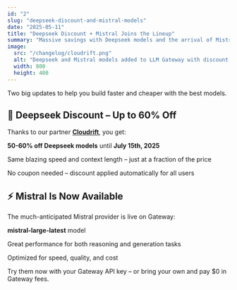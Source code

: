 ```yaml
---
id: "2"
slug: "deepseek-discount-and-mistral-models"
date: "2025-05-11"
title: "Deepseek Discount + Mistral Joins the Lineup"
summary: "Massive savings with Deepseek models and the arrival of Mistral models for all users. Discover new performance benchmarks at lower costs."
image:
  src: "/changelog/cloudrift.png"
  alt: "Deepseek and Mistral models added to LLM Gateway with discount banner"
  width: 800
  height: 400
---
```


Two big updates to help you build faster and cheaper with the best models.

## 💸 Deepseek Discount – Up to 60% Off

Thanks to our partner [**Cloudrift**](https://llmgateway.io/providers/cloudrift), you get:

**50-60% off Deepseek models** until **July 15th, 2025**

Same blazing speed and context length – just at a fraction of the price

No coupon needed – discount applied automatically for all users

## ⚡️ Mistral Is Now Available

The much-anticipated Mistral provider is live on Gateway:

**mistral-large-latest** model

Great performance for both reasoning and generation tasks

Optimized for speed, quality, and cost

Try them now with your Gateway API key – or bring your own and pay $0 in Gateway fees.
